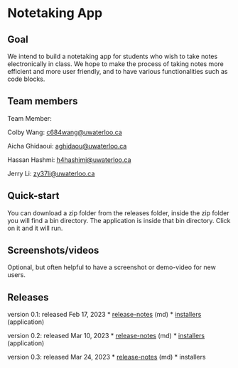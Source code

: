 # Notetaking App

## Goal
We intend to build a notetaking app for students who wish to take notes electronically in class. We hope to make the process of taking notes more efficient and more user friendly, and to have various functionalities such as code blocks.

## Team members
Team Member: 

Colby Wang: c684wang@uwaterloo.ca

Aicha Ghidaoui: aghidaou@uwaterloo.ca

Hassan Hashmi: h4hashimi@uwaterloo.ca

Jerry Li: zy37li@uwaterloo.ca

## Quick-start
You can download a zip folder from the releases folder, inside the zip folder you will find a bin directory. The application is inside that bin directory. Click on it and it will run.

## Screenshots/videos
Optional, but often helpful to have a screenshot or demo-video for new users.

## Releases
version 0.1: released Feb 17, 2023
	* [release-notes](https://gitlab.uwaterloo.ca/c684wang/notetaking-app/-/blob/main/releases/v0.1-release-notes.md) (md)
	* [installers](https://gitlab.uwaterloo.ca/c684wang/notetaking-app/-/blob/main/releases/Application_v.0.1.zip) (application)
	
version 0.2: released Mar 10, 2023
	* [release-notes](https://gitlab.uwaterloo.ca/c684wang/notetaking-app/-/blob/main/releases/v0.2-release-notes.md) (md)
	* [installers](https://gitlab.uwaterloo.ca/c684wang/notetaking-app/-/tree/main/releases/Sprint%202%20demo%20executeables) (application)

version 0.3: released Mar 24, 2023
	* [release-notes](https://gitlab.uwaterloo.ca/c684wang/notetaking-app/-/blob/main/releases/v0.3-release-notes.md) (md)
	* installers

